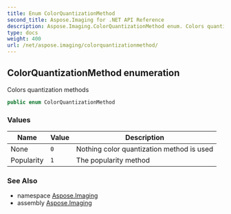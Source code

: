 ```yaml
---
title: Enum ColorQuantizationMethod
second_title: Aspose.Imaging for .NET API Reference
description: Aspose.Imaging.ColorQuantizationMethod enum. Colors quantization methods
type: docs
weight: 400
url: /net/aspose.imaging/colorquantizationmethod/
---
```

## ColorQuantizationMethod enumeration

Colors quantization methods

```csharp
public enum ColorQuantizationMethod
```

### Values

| Name | Value | Description |
| --- | --- | --- |
| None | `0` | Nothing color quantization method is used |
| Popularity | `1` | The popularity method |

### See Also

* namespace [Aspose.Imaging](../../aspose.imaging/)
* assembly [Aspose.Imaging](../../)


